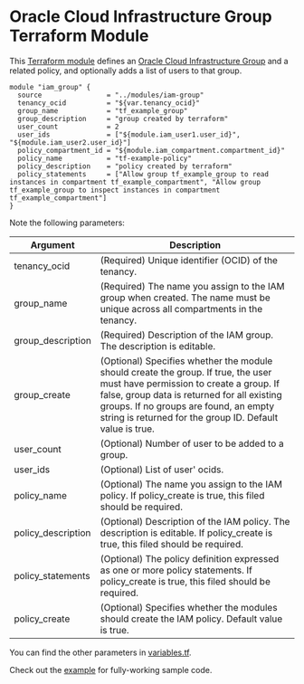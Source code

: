 # Oracle Cloud Infrastructure Group Terraform Module

This [Terraform module](https://www.terraform.io/docs/modules/index.html) defines an [Oracle Cloud Infrastructure  Group](https://docs.cloud.oracle.com/iaas/Content/Identity/Tasks/managinggroups.htm) and a related policy, and optionally adds a list of users to that group.

```hcl
module "iam_group" {
  source                = "../modules/iam-group"
  tenancy_ocid          = "${var.tenancy_ocid}"
  group_name            = "tf_example_group"
  group_description     = "group created by terraform"
  user_count            = 2
  user_ids              = ["${module.iam_user1.user_id}", "${module.iam_user2.user_id}"]
  policy_compartment_id = "${module.iam_compartment.compartment_id}"
  policy_name           = "tf-example-policy"
  policy_description    = "policy created by terraform"
  policy_statements     = ["Allow group tf_example_group to read instances in compartment tf_example_compartment", "Allow group tf_example_group to inspect instances in compartment tf_example_compartment"]
}
```

Note the following parameters:

Argument | Description
--- | ---
tenancy_ocid | (Required) Unique identifier (OCID) of the tenancy.
group_name | (Required) The name you assign to the IAM group when created. The name must be unique across all compartments in the tenancy.
group_description | (Required) Description of the IAM group. The description is editable.
group_create | (Optional) Specifies whether the module should create the group. If true, the user must have permission to create a group. If false, group data is returned for all existing groups. If no groups are found, an empty string is returned for the group ID. Default value is true.
user_count | (Optional) Number of user to be added to a group.
user_ids | (Optional) List of user' ocids.
policy_name | (Optional)  The name you assign to the IAM policy. If policy_create is true, this filed should be required.
policy_description | (Optional) Description of the IAM policy. The description is editable. If policy_create is true, this filed should be required.
policy_statements |(Optional)  The policy definition expressed as one or more policy statements. If policy_create is true, this filed should be required.
policy_create | (Optional) Specifies whether the modules should create the IAM policy. Default value is true.

You can find the other parameters in [variables.tf](variables.tf).

Check out the [example](../../example) for fully-working sample code.
